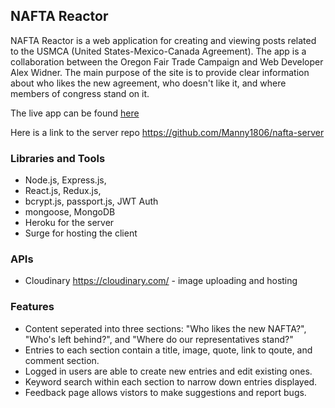 ## NAFTA Reactor


NAFTA Reactor is a web application for creating and viewing posts related to the USMCA (United States-Mexico-Canada Agreement).
The app is a collaboration between the Oregon Fair Trade Campaign and Web Developer Alex Widner. The main purpose of the site is to provide clear information about who likes the new agreement, who doesn't like it, and where members of congress stand on it.

The live app can be found [here](http://nafta-reactor.surge.sh/)

Here is a link to the server repo https://github.com/Manny1806/nafta-server

### Libraries and Tools

- Node.js, Express.js,
- React.js, Redux.js,
- bcrypt.js, passport.js, JWT Auth
- mongoose, MongoDB
- Heroku for the server
- Surge for hosting the client

### APIs
- Cloudinary https://cloudinary.com/ - image uploading and hosting

### Features
- Content seperated into three sections: "Who likes the new NAFTA?", "Who's left behind?", and "Where do our representatives stand?"
- Entries to each section contain a title, image, quote, link to qoute, and comment section.
- Logged in users are able to create new entries and edit existing ones.
- Keyword search within each section to narrow down entries displayed.
- Feedback page allows vistors to make suggestions and report bugs.

